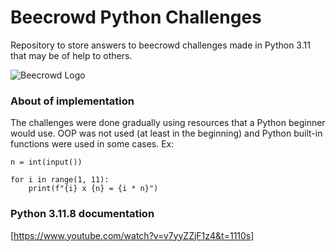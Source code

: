 # Beecrowd Python Challenges

Repository to store answers to beecrowd challenges made in Python 3.11 that may be of help to others.

![Beecrowd Logo](images/beecrowd.jpg)

### About of implementation

The challenges were done gradually using resources that a Python beginner would use. OOP was not used (at least in the beginning) and Python built-in functions were used in some cases. Ex:

    n = int(input())

    for i in range(1, 11):
        print(f"{i} x {n} = {i * n}")

### Python 3.11.8 documentation

[https://www.youtube.com/watch?v=v7yyZZjF1z4&t=1110s]